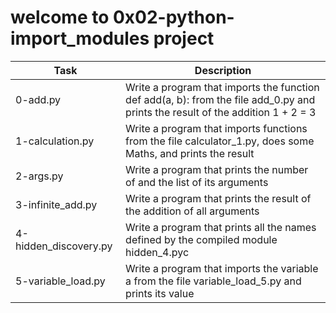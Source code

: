 # welcome to 0x02-python-import_modules project
| Task | Description |
| ------ | ------------- |
| 0-add.py | Write a program that imports the function def add(a, b): from the file add_0.py and prints the result of the addition 1 + 2 = 3 |
| 1-calculation.py | Write a program that imports functions from the file calculator_1.py, does some Maths, and prints the result |
| 2-args.py | Write a program that prints the number of and the list of its arguments |
| 3-infinite_add.py | Write a program that prints the result of the addition of all arguments |
| 4-hidden_discovery.py | Write a program that prints all the names defined by the compiled module hidden_4.pyc |
| 5-variable_load.py | Write a program that imports the variable a from the file variable_load_5.py and prints its value |

